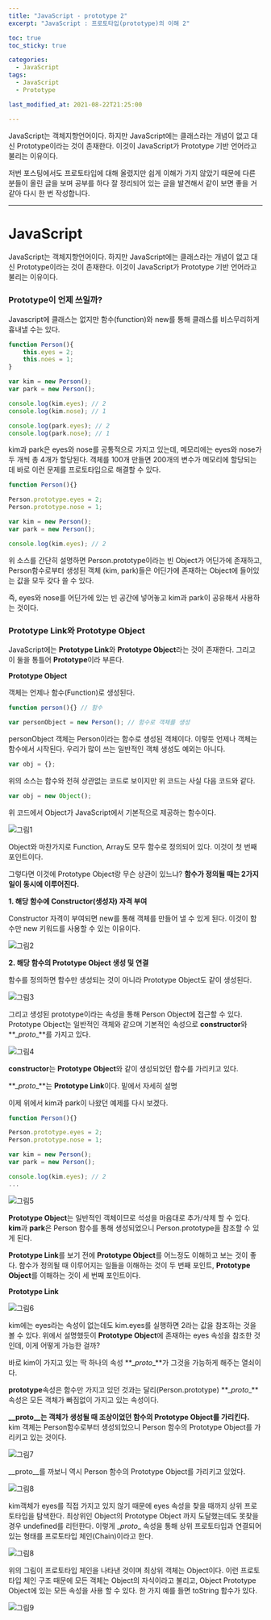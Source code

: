 ```yaml
---
title: "JavaScript - prototype 2"
excerpt: "JavaScript : 프로토타입(prototype)의 이해 2"

toc: true
toc_sticky: true

categories:
  - JavaScript	
tags: 
  - JavaScript
  - Prototype

last_modified_at: 2021-08-22T21:25:00

---
```






JavaScript는 객체지향언어이다. 하지만 JavaScript에는 클래스라는 개념이 없고 대신 Prototype이라는 것이 존재한다. 이것이 JavaScript가 Prototype 기반 언어라고 불리는 이유이다.

저번 포스팅에서도 프로토타입에 대해 올렸지만 쉽게 이해가 가지 않았기 때문에 다른 분들이 올린 글을 보며 공부를 하다 잘 정리되어 있는 글을 발견해서 같이 보면 좋을 거 같아 다시 한 번 작성합니다.

---

# JavaScript

 JavaScript는 객체지향언어이다. 하지만 JavaScript에는 클래스라는 개념이 없고 대신 Prototype이라는 것이 존재한다. 이것이 JavaScript가 Prototype 기반 언어라고 불리는 이유이다.

### Prototype이 언제 쓰일까?

Javascript에 클래스는 없지만 함수(function)와 new를 통해 클래스를 비스무리하게 흉내낼 수는 있다.

```js
function Person(){
    this.eyes = 2;
    this.noes = 1;
}

var kim = new Person();
var park = new Person();

console.log(kim.eyes); // 2
console.log(kim.nose); // 1

console.log(park.eyes); // 2
console.log(park.nose); // 1
```

kim과 park은 eyes와 nose를 공통적으로 가지고 있는데, 메모리에는 eyes와 nose가 두 개씩 총 4개가 할당된다. 객체를 100개 만들면 200개의 변수가 메모리에 할당되는데 바로 이런 문제를 프로토타입으로 해결할 수 있다.

```js
function Person(){}

Person.prototype.eyes = 2;
Person.prototype.nose = 1;

var kim = new Person();
var park = new Person();

console.log(kim.eyes); // 2
```

위 소스를 간단히 설명하면 Person.prototype이라는 빈 Object가 어딘가에 존재하고, Person함수로부터 생성된 객체 (kim, park)들은 어딘가에 존재하는 Object에 들어있는 값을 모두 갖다 쓸 수 있다.

즉, eyes와 nose를 어딘가에 있는 빈 공간에 넣어놓고 kim과 park이 공유해서 사용하는 것이다.

### Prototype Link와 Prototype Object

JavaScript에는 **Prototype Link**와 **Prototype Object**라는 것이 존재한다. 그리고 이 둘을 통틀어 **Prototype**이라 부른다.

**Prototype Object**

객체는 언제나 함수(Function)로 생성된다.

```js
function person(){} // 함수

var personObject = new Person(); // 함수로 객체를 생성
```

personObject 객체는 Person이라는 함수로 생성된 객체이다. 이렇듯 언제나 객체는 함수에서 시작된다. 우리가 많이 쓰는 일반적인 객체 생성도 예외는 아니다.

```js
var obj = {};
```

위의 소스는 함수와 전혀 상관없는 코드로 보이지만 위 코드는 사실 다음 코드와 같다.

```js
var obj = new Object();
```

위 코드에서 Object가 JavaScript에서 기본적으로 제공하는 함수이다.

![그림1](https://miro.medium.com/max/289/1*AJIDIoBFrGtUb8Nv-IonQg.png)

Object와 마찬가지로 Function, Array도 모두 함수로 정의되어 있다. 이것이 첫 번째 포인트이다.

그렇다면 이것에 Prototype Object랑 무슨 상관이 있느냐? **함수가 정의될 때는 2가지 일이 동시에 이루어진다.**

**1. 해당 함수에 Constructor(생성자) 자격 부여**

Constructor 자격이 부여되면 new를 통해 객체를 만들어 낼 수 있게 된다. 이것이 함수만 new 키워드를 사용할 수 있는 이유이다.

![그림2](https://miro.medium.com/max/386/1*rADwBTPKeORv_Qf-lhbFRA.png)



**2. 해당 함수의 Prototype Object 생성 및 연결**

함수를 정의하면 함수만 생성되는 것이 아니라 Prototype Object도 같이 생성된다.

![그림3](https://miro.medium.com/max/700/1*PZe_YnLftVZwT1dNs1Iu0A.png)

그리고 생성된 prototype이라는 속성을 통해 Person Object에 접근할 수 있다. Prototype Object는 일반적인 객체와 같으며 기본적인 속성으로 **constructor**와 **\__proto__**를 가지고 있다.

![그림4](https://miro.medium.com/max/307/1*NpSb7ha6lMdZpc8hFvBl2g.png)

**constructor**는 **Prototype Object**와 같이 생성되었던 함수를 가리키고 있다.

**\__proto__**는 **Prototype Link**이다. 밑에서 자세히 설명

이제 위에서 kim과 park이 나왔던 예제를 다시 보겠다.

```js
function Person(){}

Person.prototype.eyes = 2;
Person.prototype.nose = 1;

var kim = new Person();
var park = new Person();

console.log(kim.eyes); // 2
...
```

![그림5](https://miro.medium.com/max/294/1*PLRkoBdVZv9vZW1Z4FlLJw.png)

**Prototype Object**는 일반적인 객체이므로 석성을 마음대로 추가/삭제 할 수 있다. **kim**과 **park**은 Person 함수를 통해 생성되었으니 Person.prototype을 참조할 수 있게 된다.

**Prototype Link**를 보기 전에 **Prototype Object**를 어느정도 이해하고 보는 것이 좋다. 함수가 정의될 때 이루어지는 일들을 이해하는 것이 두 번째 포인트, **Prototype Object**를 이해하는 것이  세 번째 포인트이다.



**Prototype Link**

![그림6](https://miro.medium.com/max/226/1*TPkfy4eqiHHpWDvEOjfQCg.png)

kim에는 eyes라는 속성이 없는데도 kim.eyes를 실행하면 2라는 값을 참조하는 것을 볼 수 있다. 위에서 설명했듯이 **Prototype Object**에 존재하는 eyes 속성을 참조한 것인데, 이게 어떻게 가능한 걸까?

바로 kim이 가지고 있는 딱 하나의 속성 **\__proto__**가 그것을 가능하게 해주는 열쇠이다.

**prototype**속성은 함수만 가지고 있던 것과는 달리(Person.prototype) **\__proto__**속성은 모든 객체가 빠짐없이 가지고 있는 속성이다.

**\__proto__는 객체가 생성될 때 조상이었던 함수의 Prototype Object를 가리킨다.** kim 객체는 Person함수로부터 생성되었으니 Person 함수의 Prototype Object를 가리키고 있는 것이다.

![그림7](https://miro.medium.com/max/270/1*4V9q1tS5GWLU4sMkhOVNEg.png)

\__proto__를 까보니 역시 Person 함수의 Prototype Object를 가리키고 있었다.

![그림8](https://miro.medium.com/max/700/1*jMTxqTYDZGhykJQoimmb0A.png)



kim객체가 eyes를 직접 가지고 있지 않기 때문에 eyes 속성을 찾을 때까지 상위 프로토타입을 탐색한다. 최상위인 Object의 Prototype Object 까지 도달했는데도 못찾을 경우 undefined를 리턴한다. 이렇게 \__proto__ 속성을 통해 상위 프로토타입과 연결되어 있는 형태를 프로토타입 체인(Chain)이라고 한다.

![그림8](https://miro.medium.com/max/700/1*mwPfPuTeiQiGoPmcAXB-Kg.png)

위의 그림이 프로토타입 체인을 나타낸 것이며 최상위 객체는 Object이다. 이런 프로토타입 체인 구조 때문에 모든 객체는 Object의 자식이라고 불리고, Object Prototype Object에 있는 모든 속성을 사용 할 수 있다. 한 가지 예를 들면 toString 함수가 있다.

![그림9](https://miro.medium.com/max/395/1*VW4PFea8x7LQiHp3PI8Hrg.png)





[출처]: https://medium.com/@bluesh55/javascript-prototype-%EC%9D%B4%ED%95%B4%ED%95%98%EA%B8%B0-f8e67c286b67	"프로토타입의 이해"

